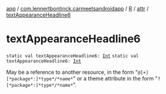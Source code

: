 [app](../../../index.md) / [com.lennertbontinck.carmeetsandroidapp](../../index.md) / [R](../index.md) / [attr](index.md) / [textAppearanceHeadline6](./text-appearance-headline6.md)

# textAppearanceHeadline6

`static val textAppearanceHeadline6: `[`Int`](https://kotlinlang.org/api/latest/jvm/stdlib/kotlin/-int/index.html)
`static val textAppearanceHeadline6: `[`Int`](https://kotlinlang.org/api/latest/jvm/stdlib/kotlin/-int/index.html)

May be a reference to another resource, in the form "`@[+][*package*:]*type*/*name*`" or a theme attribute in the form "`?[*package*:]*type*/*name*`".

